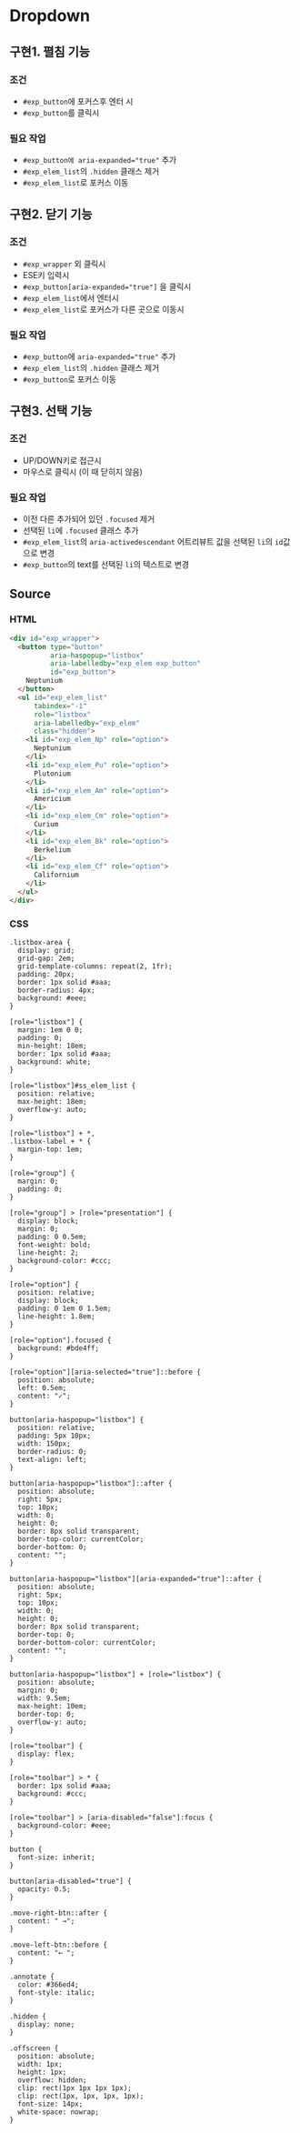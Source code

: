 # Dropdown

## 구현1. 펼침 기능
### 조건
- `#exp_button`에 포커스후 엔터 시
- `#exp_button`를 클릭시

### 필요 작업
- `#exp_button에 aria-expanded="true"` 추가
- `#exp_elem_list`의 `.hidden` 클래스 제거
- `#exp_elem_list`로 포커스 이동

## 구현2. 닫기 기능
### 조건
- `#exp_wrapper` 외 클릭시
- ESE키 입력시
- `#exp_button[aria-expanded="true"]` 을 클릭시
- `#exp_elem_list`에서 엔터시
- `#exp_elem_list`로 포커스가 다른 곳으로 이동시

### 필요 작업
- `#exp_button`에 `aria-expanded="true"` 추가
- `#exp_elem_list`의 `.hidden` 클래스 제거
- `#exp_button`로 포커스 이동


## 구현3. 선택 기능
### 조건
- UP/DOWN키로 접근시
- 마우스로 클릭시 (이 때 닫히지 않음)

### 필요 작업
- 이전 다른 추가되어 있던  `.focused` 제거
- 선택된 `li`에 `.focused` 클래스 추가
- `#exp_elem_list`의 `aria-activedescendant` 어트리뷰트 값을 선택된 `li`의 `id`값으로 변경
- `#exp_button`의 text를 선택된 `li`의 텍스트로 변경

## Source
### HTML
```html
<div id="exp_wrapper">
  <button type="button"
          aria-haspopup="listbox"
          aria-labelledby="exp_elem exp_button"
          id="exp_button">
    Neptunium
  </button>
  <ul id="exp_elem_list"
      tabindex="-1"
      role="listbox"
      aria-labelledby="exp_elem"
      class="hidden">
    <li id="exp_elem_Np" role="option">
      Neptunium
    </li>
    <li id="exp_elem_Pu" role="option">
      Plutonium
    </li>
    <li id="exp_elem_Am" role="option">
      Americium
    </li>
    <li id="exp_elem_Cm" role="option">
      Curium
    </li>
    <li id="exp_elem_Bk" role="option">
      Berkelium
    </li>
    <li id="exp_elem_Cf" role="option">
      Californium
    </li>
  </ul>
</div>
```

### CSS
```
.listbox-area {
  display: grid;
  grid-gap: 2em;
  grid-template-columns: repeat(2, 1fr);
  padding: 20px;
  border: 1px solid #aaa;
  border-radius: 4px;
  background: #eee;
}

[role="listbox"] {
  margin: 1em 0 0;
  padding: 0;
  min-height: 18em;
  border: 1px solid #aaa;
  background: white;
}

[role="listbox"]#ss_elem_list {
  position: relative;
  max-height: 18em;
  overflow-y: auto;
}

[role="listbox"] + *,
.listbox-label + * {
  margin-top: 1em;
}

[role="group"] {
  margin: 0;
  padding: 0;
}

[role="group"] > [role="presentation"] {
  display: block;
  margin: 0;
  padding: 0 0.5em;
  font-weight: bold;
  line-height: 2;
  background-color: #ccc;
}

[role="option"] {
  position: relative;
  display: block;
  padding: 0 1em 0 1.5em;
  line-height: 1.8em;
}

[role="option"].focused {
  background: #bde4ff;
}

[role="option"][aria-selected="true"]::before {
  position: absolute;
  left: 0.5em;
  content: "✓";
}

button[aria-haspopup="listbox"] {
  position: relative;
  padding: 5px 10px;
  width: 150px;
  border-radius: 0;
  text-align: left;
}

button[aria-haspopup="listbox"]::after {
  position: absolute;
  right: 5px;
  top: 10px;
  width: 0;
  height: 0;
  border: 8px solid transparent;
  border-top-color: currentColor;
  border-bottom: 0;
  content: "";
}

button[aria-haspopup="listbox"][aria-expanded="true"]::after {
  position: absolute;
  right: 5px;
  top: 10px;
  width: 0;
  height: 0;
  border: 8px solid transparent;
  border-top: 0;
  border-bottom-color: currentColor;
  content: "";
}

button[aria-haspopup="listbox"] + [role="listbox"] {
  position: absolute;
  margin: 0;
  width: 9.5em;
  max-height: 10em;
  border-top: 0;
  overflow-y: auto;
}

[role="toolbar"] {
  display: flex;
}

[role="toolbar"] > * {
  border: 1px solid #aaa;
  background: #ccc;
}

[role="toolbar"] > [aria-disabled="false"]:focus {
  background-color: #eee;
}

button {
  font-size: inherit;
}

button[aria-disabled="true"] {
  opacity: 0.5;
}

.move-right-btn::after {
  content: " →";
}

.move-left-btn::before {
  content: "← ";
}

.annotate {
  color: #366ed4;
  font-style: italic;
}

.hidden {
  display: none;
}

.offscreen {
  position: absolute;
  width: 1px;
  height: 1px;
  overflow: hidden;
  clip: rect(1px 1px 1px 1px);
  clip: rect(1px, 1px, 1px, 1px);
  font-size: 14px;
  white-space: nowrap;
}
```
